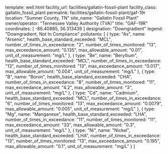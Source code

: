 template: well.html
facility_url: facilities/gallatin-fossil-plant
facility_class: gallatin_fossil_plant
permalink: facilities/gallatin-fossil-plant/gaf-19r
location: "Sumner County, TN"
site_name: "Gallatin Fossil Plant"
owner/operator: "Tennessee Valley Authority (TVA)"
title: "GAF-19R"
coordinates: [
  -86.40885,
  36.313439
]
designation: "Downgradient"
legend: "Downgradient, Not In Compliance"
pollutants: [
  {
  type: "As",
  name: "Arsenic",
  health_base_standard_exceeded: "MCL",
  number_of_times_in_exceedance: "2",
  number_of_times_monitored: "13",
  max_exceedance_amount: "0.135",
  max_allowable_amount: "0.01",
  unit_of_measurement: "mg/L"
  },
  {
  type: "Be",
  name: "Beryllium",
  health_base_standard_exceeded: "MCL",
  number_of_times_in_exceedance: "13",
  number_of_times_monitored: "13",
  max_exceedance_amount: "0.017",
  max_allowable_amount: "0.004",
  unit_of_measurement: "mg/L"
  },
  {
  type: "B",
  name: "Boron",
  health_base_standard_exceeded: "CHA",
  number_of_times_in_exceedance: "8",
  number_of_times_monitored: "11",
  max_exceedance_amount: "4.2",
  max_allowable_amount: "3",
  unit_of_measurement: "mg/L"
  },
  {
  type: "Cd",
  name: "Cadmium",
  health_base_standard_exceeded: "MCL",
  number_of_times_in_exceedance: "6",
  number_of_times_monitored: "13",
  max_exceedance_amount: "0.0079",
  max_allowable_amount: "0.005",
  unit_of_measurement: "mg/L"
  },
  {
  type: "Mg",
  name: "Manganese",
  health_base_standard_exceeded: "LHA",
  number_of_times_in_exceedance: "11",
  number_of_times_monitored: "11",
  max_exceedance_amount: "33",
  max_allowable_amount: "0.3",
  unit_of_measurement: "mg/L"
  },
  {
  type: "Ni",
  name: "Nickel",
  health_base_standard_exceeded: "LHA",
  number_of_times_in_exceedance: "13",
  number_of_times_monitored: "13",
  max_exceedance_amount: "0.195",
  max_allowable_amount: "0.1",
  unit_of_measurement: "mg/L"
  }
]
